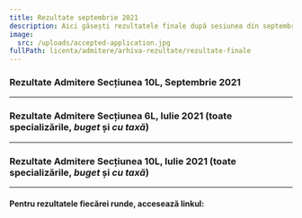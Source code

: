 ```yaml
---
title: Rezultate septembrie 2021
description: Aici găsești rezultatele finale după sesiunea din septembrie 2021.
image:
  src: /uploads/accepted-application.jpg
fullPath: licenta/admitere/arhiva-rezultate/rezultate-finale
---
```

### Rezultate Admitere Secțiunea 10L, Septembrie 2021

<Attachment label="Rezultate" file="/uploads/10l-r2-inf-sept-2021.pdf"></Attachment>

<Attachment label="Rural" file="/uploads/10l-admisi_rural.pdf"></Attachment>

<Attachment label="Studenți" file="/uploads/10l-admisi_student.pdf"></Attachment>

- - -

### Rezultate Admitere Secțiunea 6L, Iulie 2021 (toate specializările, *buget* și *cu taxă*)

<Attachment label="Rezultate" file="/uploads/6l-admisi_rf_bac.pdf"></Attachment>

<Attachment label="Olimpici" file="/uploads/6l-admisi_rf_olimpici_10abs.pdf"></Attachment>

<Attachment label="Olimpici (o probă)" file="/uploads/6l-admisi_rf_olimpici_10laproba.pdf"></Attachment>

<Attachment label="Studenți" file="/uploads/6l-admisi_rf_studentipromovabili.pdf"></Attachment>

<Attachment label="Sportivi" file="/uploads/6l-admisi_rf_sportivi.pdf"></Attachment>

<Attachment label="Plasament" file="/uploads/6l-admisi_rf_plasament.pdf"></Attachment>

<Attachment label="Rural" file="/uploads/6l-admisi_rf_absolventmediurural.pdf"></Attachment>

- - -

### Rezultate Admitere Secțiunea 10L, Iulie 2021 (toate specializările, *buget* și *cu taxă*)

<Attachment label="Rezultate" file="/uploads/6l-admisi_rf_bac.pdf"></Attachment>

<Attachment label="Rezultate" file="/uploads/10l_admisi_rf_bac.pdf"></Attachment>

<Attachment label="Olimpici" file="/uploads/10l_admisi_rf_olimpici.pdf"></Attachment>

<Attachment label="Plasament" file="/uploads/10l-rf-admisi-p.pdf"></Attachment>

<Attachment label="Rural" file="/uploads/10l_admisi_rf_absolventmediurural.pdf"></Attachment>

- - -

#### Pentru rezultatele fiecărei runde, accesează linkul:

<Attachment label="Rezultate pe runde" internal="licenta/admitere/rezultate"></Attachment>
